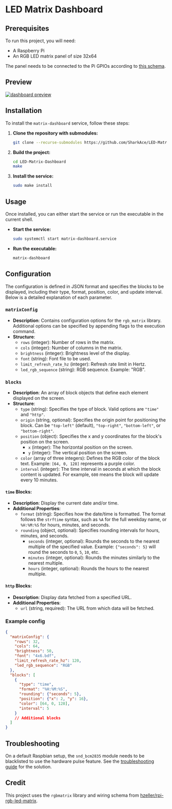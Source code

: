 # LED Matrix Dashboard

## Prerequisites

To run this project, you will need:

- A Raspberry Pi
- An RGB LED matrix panel of size 32x64

The panel needs to be connected to the Pi GPIOs according to [this schema](https://github.com/hzeller/rpi-rgb-led-matrix/blob/a3eea997a9254b83ab2de97ae80d83588f696387/wiring.md#connections-per-chain).

## Preview

[![dashboard preview](https://tinypic.host/images/2024/08/03/dashboard-preview.md.jpg)](https://tinypic.host/image/dashboard-preview.D6eWfx)

## Installation

To install the `matrix-dashboard` service, follow these steps:

1. **Clone the repository with submodules:**

    ```bash
    git clone --recurse-submodules https://github.com/SharkAce/LED-Matrix-Dashboard.git
    ```

2. **Build the project:**

    ```bash
    cd LED-Matrix-Dashboard
    make
    ```

3. **Install the service:**

    ```bash
    sudo make install
    ```

## Usage

Once installed, you can either start the service or run the executable in the current shell.

- **Start the service:**

    ```bash
    sudo systemctl start matrix-dashboard.service
    ```

- **Run the executable:**

    ```bash
    matrix-dashboard
    ```
    
## Configuration

The configuration is defined in JSON format and specifies the blocks to be displayed, including their type, format, position, color, and update interval. Below is a detailed explanation of each parameter.

### `matrixConfig`
- **Description**: Contains configuration options for the `rgb_matrix` library. Additional options can be specified by appending flags to the execution command.
- **Structure**:
  - `rows` (integer): Number of rows in the matrix.
  - `cols` (integer): Number of columns in the matrix.
  - `brightness` (integer): Brightness level of the display.
  - `font` (string): Font file to be used.
  - `limit_refresh_rate_hz` (integer): Refresh rate limit in Hertz.
  - `led_rgb_sequence` (string): RGB sequence. Example: "RGB".

### `blocks`
- **Description**: An array of block objects that define each element displayed on the screen.
- **Structure**:
  - `type` (string): Specifies the type of block. Valid options are `"time"` and `"http"`.
  - `origin` (string, optional): Specifies the origin point for positioning the block. Can be `"top-left"` (default), `"top-right"`, `"bottom-left"`, or `"bottom-right"`.
  - `position` (object): Specifies the x and y coordinates for the block's position on the screen.
    - `x` (integer): The horizontal position on the screen.
    - `y` (integer): The vertical position on the screen.
  - `color` (array of three integers): Defines the RGB color of the block text. Example: `[64, 0, 128]` represents a purple color.
  - `interval` (integer): The time interval in seconds at which the block content is updated. For example, `600` means the block will update every 10 minutes.

#### **`time` Blocks**:
- **Description**: Display the current date and/or time.
- **Additional Properties**:
  - `format` (string): Specifies how the date/time is formatted. The format follows the `strftime` syntax, such as `%A` for the full weekday name, or `%H:%M:%S` for hours, minutes, and seconds.
  - `rounding` (object, optional): Specifies rounding intervals for hours, minutes, and seconds.
    - `seconds` (integer, optional): Rounds the seconds to the nearest multiple of the specified value. Example: `{"seconds": 5}` will round the seconds to `0`, `5`, `10`, etc.
    - `minutes` (integer, optional): Rounds the minutes similarly to the nearest multiple.
    - `hours` (integer, optional): Rounds the hours to the nearest multiple.

#### **`http` Blocks**:
- **Description**: Display data fetched from a specified URL.
- **Additional Properties**:
  - `url` (string, required): The URL from which data will be fetched.

### Example config
```json
{
  "matrixConfig": {
    "rows": 32,
    "cols": 64,
    "brightness": 50,
    "font": "4x6.bdf",
    "limit_refresh_rate_hz": 120,
    "led_rgb_sequence": "RGB"
  },
  "blocks": [
    {
      "type": "time",
      "format": "%H:%M:%S",
      "rounding": {"seconds": 5},
      "position": {"x": 2, "y": 16},
      "color": [64, 0, 128],
      "interval": 5
    }
    // Additional blocks
  ]
}
```

## Troubleshooting

On a default Raspbian setup, the `snd_bcm2835` module needs to be blacklisted to use the hardware pulse feature. See the [troubleshooting guide](https://github.com/hzeller/rpi-rgb-led-matrix/tree/a3eea997a9254b83ab2de97ae80d83588f696387?tab=readme-ov-file#bad-interaction-with-sound) for the solution.

## Credit

This project uses the `rgbmatrix` library and wiring schema from [hzeller/rpi-rgb-led-matrix](https://github.com/hzeller/rpi-rgb-led-matrix/tree/a3eea997a9254b83ab2de97ae80d83588f696387).
